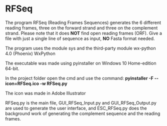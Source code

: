 # RFSeq
The program RFSeq (Reading Frames Sequences) generates the 6 different reading frames, three on the forward strand and three on the complement strand. Please note that it does **NOT** find open reading frames (ORF). Give a file with just a single line of sequence as input, **NO** Fasta format needed.

The program uses the module sys and the third-party module wx-python 4.0 (Phoenix) WxPython

The executable was made using pyinstaller on Windows 10 Home-edition 64-bit.

In the project folder open the cmd and use the command: **pyinstaller -F --icon=RFSeq.ico -w RFSeq.py**

The icon was made in Adobe Illustrator

RFSeq.py is the main file, GUI_RFSeq_Input.py and GUI_RFSeq_Output.py are used to generate the user interface, and ESC_RFSeq.py does the background work of generating the complement sequence and the reading frames.
